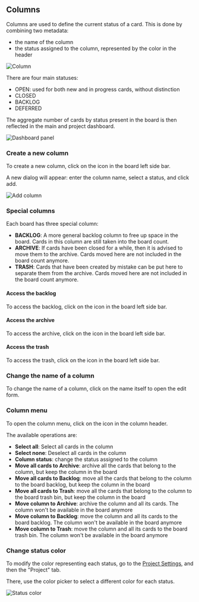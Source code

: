 ## Columns

Columns are used to define the current status of a card. This is done by combining two metadata:

* the name of the column
* the status assigned to the column, represented by the color in the header

<img class="pure-img" src="{{relativeRootPath}}/images/en/column.png" alt="Column">

There are four main statuses:

* OPEN: used for both new and in progress cards, without distinction
* CLOSED
* BACKLOG
* DEFERRED

The aggregate number of cards by status present in the board is then reflected in the main and project dashboard.

<img class="pure-img" src="{{relativeRootPath}}/images/en/dashboard-panel.png" alt="Dashboard panel">

### Create a new column

To create a new column, click on the <span class="icon icon-add-column"></span> icon in the board left side bar.

A new dialog will appear: enter the column name, select a status, and click add.

<img class="pure-img" src="{{relativeRootPath}}/images/en/add-column.png" alt="Add column">

### Special columns

Each board has three special column:

* **BACKLOG**: A more general backlog column to free up space in the board. Cards in this column are still taken into the board count.
* **ARCHIVE**: If cards have been closed for a while, then it is advised to move them to the archive. Cards moved here are not included in the board count anymore.
* **TRASH**: Cards that have been created by mistake can be put here to separate them from the archive. Cards moved here are not included in the board count anymore.

#### Access the backlog

To access the backlog, click on the <span class="icon icon-board-backlog"></span> icon in the board left side bar.

#### Access the archive

To access the archive, click on the <span class="icon icon-board-archive"></span> icon in the board left side bar.

#### Access the trash

To access the trash, click on the <span class="icon icon-board-trash"></span> icon in the board left side bar.

### Change the name of a column

To change the name of a column, click on the name itself to open the edit form.

### Column menu

To open the column menu, click on the <span class="icon icon-more-vert"></span> icon in the column header.

The available operations are:

* **Select all**: Select all cards in the column
* **Select none**: Deselect all cards in the column
* **Column status**: change the status assigned to the column
* **Move all cards to Archive**: archive all the cards that belong to the column, but keep the column in the board
* **Move all cards to Backlog**: move all the cards that belong to the column to the board backlog, but keep the column in the board
* **Move all cards to Trash**: move all the cards that belong to the column to the board trash bin, but keep the column in the board
* **Move column to Archive**: archive the column and all its cards. The column won't be available in the board anymore
* **Move column to Backlog**: move the column and all its cards to the board backlog. The column won't be available in the board anymore
* **Move column to Trash**: move the column and all its cards to the board trash bin. The column won't be available in the board anymore

### Change status color

To modify the color representing each status, go to the [Project Settings](/03-use-collapp/03-01-project.html#project-settings), and then the "Project" tab.

There, use the color picker to select a different color for each status.

<img class="pure-img" src="{{relativeRootPath}}/images/en/status-color.png" alt="Status color">


